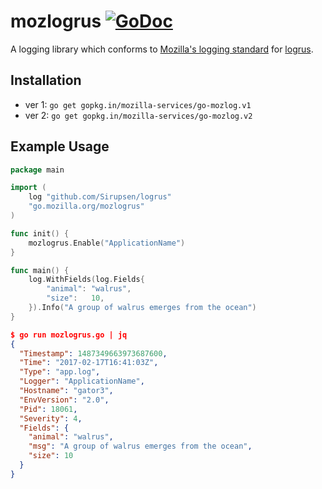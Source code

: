 # mozlogrus [![GoDoc](https://godoc.org/go.mozilla.org/mozlogrus?status.svg)](https://godoc.org/go.mozilla.org/mozlogrus)
A logging library which conforms to [Mozilla's logging standard](https://wiki.mozilla.org/Firefox/Services/Logging) for [logrus](https://github.com/Sirupsen/logrus).

## Installation

* ver 1: `go get gopkg.in/mozilla-services/go-mozlog.v1`
* ver 2: `go get gopkg.in/mozilla-services/go-mozlog.v2`

## Example Usage
```go
package main

import (
	log "github.com/Sirupsen/logrus"
	"go.mozilla.org/mozlogrus"
)

func init() {
	mozlogrus.Enable("ApplicationName")
}

func main() {
	log.WithFields(log.Fields{
		"animal": "walrus",
		"size":   10,
	}).Info("A group of walrus emerges from the ocean")
}
```

```json
$ go run mozlogrus.go | jq
{
  "Timestamp": 1487349663973687600,
  "Time": "2017-02-17T16:41:03Z",
  "Type": "app.log",
  "Logger": "ApplicationName",
  "Hostname": "gator3",
  "EnvVersion": "2.0",
  "Pid": 18061,
  "Severity": 4,
  "Fields": {
    "animal": "walrus",
    "msg": "A group of walrus emerges from the ocean",
    "size": 10
  }
}
```
